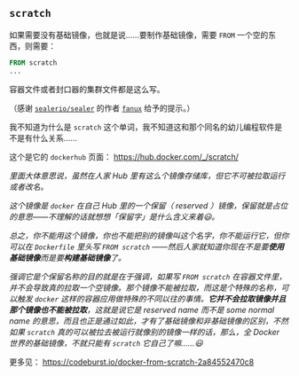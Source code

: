 ## `scratch`

如果需要没有基础镜像，也就是说……要制作基础镜像，需要 `FROM` 一个空的东西，则需要：

~~~ Dockerfile
FROM scratch
...
~~~

容器文件或者封口器的集群文件都是这么写。

（感谢 [`sealerio/sealer`](https://github.com/sealerio/sealer) 的作者 [`fanux`](https://github.com/fanux) 给予的提示。）

我不知道为什么是 `scratch` 这个单词，我不知道这和那个同名的幼儿编程软件是不是有什么关系……

这个是它的 `dockerhub` 页面： https://hub.docker.com/_/scratch/

*里面大体意思说，虽然在人家 Hub 里有这么个镜像存储库，但它不可被拉取运行或者改名。*

*这个镜像是 `docker` 在自己 Hub 里的一个保留（ reserved ）镜像，保留就是占位的意思——不理解的话就想想「保留字」是什么含义来着😃。*

*总之，你不能用这个镜像，你也不能把别的镜像叫这个名字，你不能运行它，但你可以在 `Dockerfile` 里头写 `FROM scratch` ——然后人家就知道你现在不是要**使用基础镜像**而是要**构建基础镜像**了。*

*强调它是个保留名称的目的就是在于强调，如果写 `FROM scratch` 在容器文件里，并不会导致真的拉取一个空镜像。那个镜像不能被拉取，而这是个特殊的名称，可以触发 `docker` 这样的容器应用做特殊的不同以往的事情。**它并不会拉取镜像并且那个镜像也不能被拉取**，这就是说它是 reserved name 而不是 some normal name 的意思，而且也正是通过如此，才有了基础镜像和非基础镜像的区别，不然如果 `scratch` 真的可以被拉去被运行就像别的镜像一样的话，那么，全 Docker 世界的基础镜像，不就只能有 `scratch` 它自己了嘛……😃*

更多见： https://codeburst.io/docker-from-scratch-2a84552470c8
